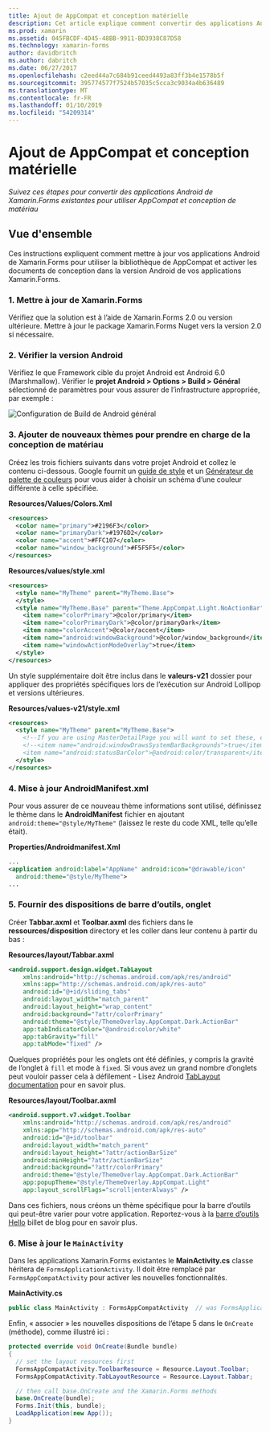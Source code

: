```yaml
---
title: Ajout de AppCompat et conception matérielle
description: Cet article explique comment convertir des applications Android de Xamarin.Forms existantes pour utiliser AppCompat et conception de matériau.
ms.prod: xamarin
ms.assetid: 045FBCDF-4D45-48BB-9911-BD3938C87D58
ms.technology: xamarin-forms
author: davidbritch
ms.author: dabritch
ms.date: 06/27/2017
ms.openlocfilehash: c2eed44a7c684b91ceed4493a83ff3b4e1578b5f
ms.sourcegitcommit: 395774577f7524b57035c5cca3c9034a4b636489
ms.translationtype: MT
ms.contentlocale: fr-FR
ms.lasthandoff: 01/10/2019
ms.locfileid: "54209314"
---
```

# <a name="adding-appcompat-and-material-design"></a>Ajout de AppCompat et conception matérielle

_Suivez ces étapes pour convertir des applications Android de Xamarin.Forms existantes pour utiliser AppCompat et conception de matériau_

<!-- source https://gist.github.com/jassmith/a3b2a543f99126782936
https://blog.xamarin.com/material-design-for-your-xamarin-forms-android-apps/ -->

## <a name="overview"></a>Vue d'ensemble

Ces instructions expliquent comment mettre à jour vos applications Android de Xamarin.Forms pour utiliser la bibliothèque de AppCompat et activer les documents de conception dans la version Android de vos applications Xamarin.Forms.

### <a name="1-update-xamarinforms"></a>1. Mettre à jour de Xamarin.Forms

Vérifiez que la solution est à l’aide de Xamarin.Forms 2.0 ou version ultérieure. Mettre à jour le package Xamarin.Forms Nuget vers la version 2.0 si nécessaire.

### <a name="2-check-android-version"></a>2. Vérifier la version Android

Vérifiez le que Framework cible du projet Android est Android 6.0 (Marshmallow). Vérifier le **projet Android > Options > Build > Général** sélectionné de paramètres pour vous assurer de l’infrastructure appropriée, par exemple :

 ![](appcompat-images/target-android-6-sml.png "Configuration de Build de Android général")

### <a name="3-add-new-themes-to-support-material-design"></a>3. Ajouter de nouveaux thèmes pour prendre en charge de la conception de matériau

Créez les trois fichiers suivants dans votre projet Android et collez le contenu ci-dessous. Google fournit un [guide de style](http://www.google.com/design/spec/style/color.html#color-color-palette) et un [Générateur de palette de couleurs](http://www.materialpalette.com/) pour vous aider à choisir un schéma d’une couleur différente à celle spécifiée.

**Resources/Values/Colors.Xml**

```xml
<resources>
  <color name="primary">#2196F3</color>
  <color name="primaryDark">#1976D2</color>
  <color name="accent">#FFC107</color>
  <color name="window_background">#F5F5F5</color>
</resources>
```

**Resources/values/style.xml**

```xml
<resources>
  <style name="MyTheme" parent="MyTheme.Base">
  </style>
  <style name="MyTheme.Base" parent="Theme.AppCompat.Light.NoActionBar">
    <item name="colorPrimary">@color/primary</item>
    <item name="colorPrimaryDark">@color/primaryDark</item>
    <item name="colorAccent">@color/accent</item>
    <item name="android:windowBackground">@color/window_background</item>
    <item name="windowActionModeOverlay">true</item>
  </style>
</resources>
```

Un style supplémentaire doit être inclus dans le **valeurs-v21** dossier pour appliquer des propriétés spécifiques lors de l’exécution sur Android Lollipop et versions ultérieures.

**Resources/values-v21/style.xml**

```xml
<resources>
  <style name="MyTheme" parent="MyTheme.Base">
    <!--If you are using MasterDetailPage you will want to set these, else you can leave them out-->
    <!--<item name="android:windowDrawsSystemBarBackgrounds">true</item>
    <item name="android:statusBarColor">@android:color/transparent</item>-->
  </style>
</resources>
```

### <a name="4-update-androidmanifestxml"></a>4. Mise à jour AndroidManifest.xml

Pour vous assurer de ce nouveau thème informations sont utilisé, définissez le thème dans le **AndroidManifest** fichier en ajoutant `android:theme="@style/MyTheme"` (laissez le reste du code XML, telle qu’elle était).

**Properties/Androidmanifest.Xml**

```xml
...
<application android:label="AppName" android:icon="@drawable/icon"
  android:theme="@style/MyTheme">
...
```

### <a name="5-provide-toolbar-and-tab-layouts"></a>5. Fournir des dispositions de barre d’outils, onglet

Créer **Tabbar.axml** et **Toolbar.axml** des fichiers dans le **ressources/disposition** directory et les coller dans leur contenu à partir du bas :

**Resources/layout/Tabbar.axml**

```xml
<android.support.design.widget.TabLayout
    xmlns:android="http://schemas.android.com/apk/res/android"
    xmlns:app="http://schemas.android.com/apk/res-auto"
    android:id="@+id/sliding_tabs"
    android:layout_width="match_parent"
    android:layout_height="wrap_content"
    android:background="?attr/colorPrimary"
    android:theme="@style/ThemeOverlay.AppCompat.Dark.ActionBar"
    app:tabIndicatorColor="@android:color/white"
    app:tabGravity="fill"
    app:tabMode="fixed" />
```

Quelques propriétés pour les onglets ont été définies, y compris la gravité de l’onglet à `fill` et mode à `fixed`.
Si vous avez un grand nombre d’onglets peut vouloir passer cela à défilement - Lisez Android [TabLayout documentation](http://developer.android.com/reference/android/support/design/widget/TabLayout.html) pour en savoir plus.

**Resources/layout/Toolbar.axml**

```xml
<android.support.v7.widget.Toolbar
    xmlns:android="http://schemas.android.com/apk/res/android"
    xmlns:app="http://schemas.android.com/apk/res-auto"
    android:id="@+id/toolbar"
    android:layout_width="match_parent"
    android:layout_height="?attr/actionBarSize"
    android:minHeight="?attr/actionBarSize"
    android:background="?attr/colorPrimary"
    android:theme="@style/ThemeOverlay.AppCompat.Dark.ActionBar"
    app:popupTheme="@style/ThemeOverlay.AppCompat.Light"
    app:layout_scrollFlags="scroll|enterAlways" />
```

Dans ces fichiers, nous créons un thème spécifique pour la barre d’outils qui peut-être varier pour votre application.
Reportez-vous à la [barre d’outils Hello](https://blog.xamarin.com/android-tips-hello-toolbar-goodbye-action-bar/) billet de blog pour en savoir plus.


### <a name="6-update-the-mainactivity"></a>6. Mise à jour le `MainActivity`

Dans les applications Xamarin.Forms existantes le **MainActivity.cs** classe héritera de `FormsApplicationActivity`. Il doit être remplacé par `FormsAppCompatActivity` pour activer les nouvelles fonctionnalités.

**MainActivity.cs**

```csharp
public class MainActivity : FormsAppCompatActivity  // was FormsApplicationActivity
```

Enfin, « associer » les nouvelles dispositions de l’étape 5 dans le `OnCreate` (méthode), comme illustré ici :

```csharp
protected override void OnCreate(Bundle bundle)
{
  // set the layout resources first
  FormsAppCompatActivity.ToolbarResource = Resource.Layout.Toolbar;
  FormsAppCompatActivity.TabLayoutResource = Resource.Layout.Tabbar;

  // then call base.OnCreate and the Xamarin.Forms methods
  base.OnCreate(bundle);
  Forms.Init(this, bundle);
  LoadApplication(new App());
}
```
